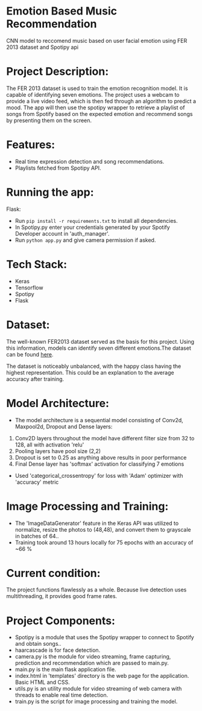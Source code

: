 # Emotion Based Music Recommendation
CNN model to reccomend music based on user facial emotion using FER 2013 dataset and Spotipy api



# Project Description:
The FER 2013 dataset is used to train the emotion recognition model. It is capable of identifying seven emotions. The project uses a webcam to provide a live video feed, which is then fed through an algorithm to predict a mood. The app will then use the spotipy wrapper to retrieve a playlist of songs from Spotify based on the expected emotion and recommend songs by presenting them on the screen.

# Features:
- Real time expression detection and song recommendations.
- Playlists fetched from Spotipy API.

# Running the app:
Flask: 
- Run <code>pip install -r requirements.txt</code> to install all dependencies.
- In Spotipy.py enter your credentials generated by your Spotify Developer account in 'auth_manager'. 
- Run <code>python app.py</code> and give camera permission if asked.

# Tech Stack:
- Keras
- Tensorflow
- Spotipy
- Flask

# Dataset:
The well-known FER2013 dataset served as the basis for this project. Using this information, models can identify seven different emotions.The dataset can be found <a href = "https://www.kaggle.com/msambare/fer2013">here</a>.

The dataset is noticeably unbalanced, with the happy class having the highest representation. This could be an explanation to the average accuracy after training.

# Model Architecture:
- The model architecture is a sequential model consisting of Conv2d, Maxpool2d, Dropout and Dense layers:
1. Conv2D layers throughout the model have different filter size from 32 to 128, all with activation 'relu'
2. Pooling layers have pool size (2,2)
3. Dropout is set to 0.25 as anything above results in poor performance
4. Final Dense layer has 'softmax' activation for classifying 7 emotions
- Used 'categorical_crossentropy' for loss with 'Adam' optimizer with 'accuracy' metric



# Image Processing and Training:
- The 'ImageDataGenerator' feature in the Keras API was utilized to normalize, resize the photos to (48,48), and convert them to grayscale in batches of 64..
- Training took around 13 hours locally for 75 epochs with an accuracy of ~66 %

# Current condition:
The project functions flawlessly as a whole. Because live detection uses multithreading, it provides good frame rates.

# Project Components:
- Spotipy is a module that uses the Spotipy wrapper to connect to Spotify and obtain songs..
- haarcascade is for face detection.
- camera.py is the module for video streaming, frame capturing, prediction and recommendation which are passed to main.py.
- main.py is the main flask application file.
- index.html in 'templates' directory is the web page for the application. Basic HTML and CSS.
- utils.py is an utility module for video streaming of web camera with threads to enable real time detection.
- train.py is the script for image processing and training the model.

